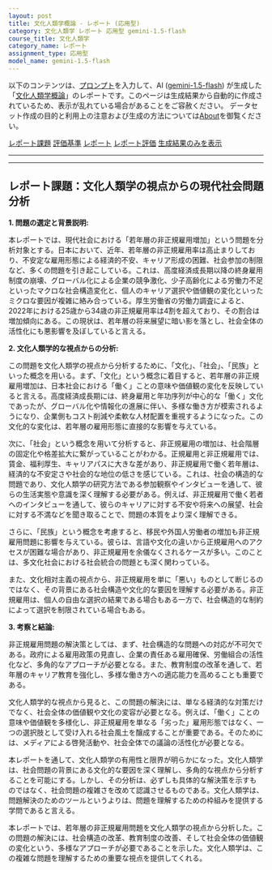 ```yaml
---
layout: post
title: 文化人類学概論 - レポート (応用型)
category: 文化人類学 レポート 応用型 gemini-1.5-flash
course_title: 文化人類学
category_name: レポート
assignment_type: 応用型
model_name: gemini-1.5-flash
---
```


以下のコンテンツは、[プロンプト](http://127.0.0.1:8000/generated/文化人類学/gemini-1.5-flash/prompt_レポート-応用型.md)を入力して、AI ([gemini-1.5-flash](contents/gemini-1.5-flash)) が生成した「[文化人類学概論](/contents/文化人類学/)」のレポートです。このページは生成結果から自動的に作成されているため、表示が乱れている場合があることをご容赦ください。
データセット作成の目的と利用上の注意および生成の方法については[About](/About)を御覧ください。

[レポート課題](../レポート課題-応用型)
[評価基準](../評価基準-応用型)
[レポート](../レポート-応用型)
[レポート評価](../レポート評価-応用型)
[生成結果のみを表示](http://127.0.0.1:8000/generated/文化人類学/gemini-1.5-flash/レポート-応用型.md)
  

***
***
  
## レポート課題：文化人類学の視点からの現代社会問題分析

**1. 問題の選定と背景説明:**

本レポートでは、現代社会における「若年層の非正規雇用増加」という問題を分析対象とする。日本において、近年、若年層の非正規雇用率は高止まりしており、不安定な雇用形態による経済的不安、キャリア形成の困難、社会参加の制限など、多くの問題を引き起こしている。これは、高度経済成長期以降の終身雇用制度の崩壊、グローバル化による企業の競争激化、少子高齢化による労働力不足といったマクロな社会構造変化と、個人のキャリア選択や価値観の変化といったミクロな要因が複雑に絡み合っている。厚生労働省の労働力調査によると、2022年における25歳から34歳の非正規雇用率は4割を超えており、その割合は増加傾向にある。この現状は、若年層の将来展望に暗い影を落とし、社会全体の活性化にも悪影響を及ぼしていると言える。

**2. 文化人類学的な視点からの分析:**

この問題を文化人類学の視点から分析するために、「文化」、「社会」、「民族」といった概念を用いる。まず、「文化」という概念に着目すると、若年層の非正規雇用増加は、日本社会における「働く」ことの意味や価値観の変化を反映していると言える。高度経済成長期には、終身雇用と年功序列が中心的な「働く」文化であったが、グローバル化や情報化の進展に伴い、多様な働き方が模索されるようになり、企業側もコスト削減や柔軟な人材配置を重視するようになった。この文化的な変化は、若年層の雇用形態に直接的な影響を与えている。

次に、「社会」という概念を用いて分析すると、非正規雇用の増加は、社会階層の固定化や格差拡大に繋がっていることがわかる。正規雇用と非正規雇用では、賃金、福利厚生、キャリアパスに大きな差があり、非正規雇用で働く若年層は、経済的な不安定さや社会的な地位の低さを感じている。これは、社会の構造的な問題であり、文化人類学の研究方法である参加観察やインタビューを通して、彼らの生活実態や意識を深く理解する必要がある。例えば、非正規雇用で働く若者へのインタビューを通して、彼らのキャリアに対する不安や将来への展望、社会に対する不満などを聞き取ることで、問題の本質をより深く理解できる。

さらに、「民族」という概念を考慮すると、移民や外国人労働者の増加も非正規雇用問題に影響を与えている。彼らは、言語や文化の違いから正規雇用へのアクセスが困難な場合があり、非正規雇用を余儀なくされるケースが多い。このことは、多文化社会における社会統合の問題とも深く関わっている。

また、文化相対主義の視点から、非正規雇用を単に「悪い」ものとして断じるのではなく、その背景にある社会構造や文化的な要因を理解する必要がある。非正規雇用は、個人の自由な選択の結果である場合もある一方で、社会構造的な制約によって選択を制限されている場合もある。

**3. 考察と結論:**

非正規雇用問題の解決策としては、まず、社会構造的な問題への対応が不可欠である。政府による雇用政策の見直し、企業の責任ある雇用確保、労働組合の活性化など、多角的なアプローチが必要となる。また、教育制度の改革を通して、若年層のキャリア教育を強化し、多様な働き方への適応能力を高めることも重要である。

文化人類学的な視点から見ると、この問題の解決には、単なる経済的な対策だけでなく、社会全体の価値観や文化の変容が必要となる。例えば、「働く」ことの意味や価値観を多様化し、非正規雇用を単なる「劣った」雇用形態ではなく、一つの選択肢として受け入れる社会風土を醸成することが重要である。そのためには、メディアによる啓発活動や、社会全体での議論の活性化が必要となる。

本レポートを通して、文化人類学の有用性と限界が明らかになった。文化人類学は、社会問題の背景にある文化的な要因を深く理解し、多角的な視点から分析することを可能にする。しかし、その分析は、必ずしも具体的な解決策を示すものではなく、社会問題の複雑さを改めて認識させるものである。文化人類学は、問題解決のためのツールというよりは、問題を理解するための枠組みを提供する学問であると言える。


本レポートでは、若年層の非正規雇用問題を文化人類学の視点から分析した。この問題の解決には、社会構造の改革、教育制度の改善、そして社会全体の価値観の変化という、多様なアプローチが必要であることを示した。文化人類学は、この複雑な問題を理解するための重要な視点を提供してくれる。
